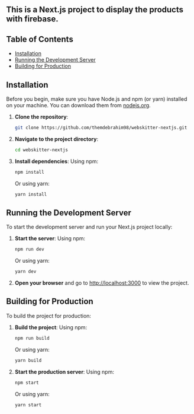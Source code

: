 
## This is a Next.js project to display the products with firebase.

## Table of Contents

- [Installation](#installation)
- [Running the Development Server](#running-the-development-server)
- [Building for Production](#building-for-production)

## Installation

Before you begin, make sure you have Node.js and npm (or yarn) installed on your machine. You can download them from [nodejs.org](https://nodejs.org).

1. **Clone the repository**:
    ```bash
    git clone https://github.com/themdebrahim98/webskitter-nextjs.git
    ```

2. **Navigate to the project directory**:
    ```bash
    cd webskitter-nextjs 
    ```

3. **Install dependencies**:
    Using npm:
    ```bash
    npm install
    ```
    Or using yarn:
    ```bash
    yarn install
    ```

## Running the Development Server

To start the development server and run your Next.js project locally:

1. **Start the server**:
    Using npm:
    ```bash
    npm run dev
    ```
    Or using yarn:
    ```bash
    yarn dev
    ```

2. **Open your browser** and go to [http://localhost:3000](http://localhost:3000) to view the project.

## Building for Production

To build the project for production:

1. **Build the project**:
    Using npm:
    ```bash
    npm run build
    ```
    Or using yarn:
    ```bash
    yarn build
    ```

2. **Start the production server**:
    Using npm:
    ```bash
    npm start
    ```
    Or using yarn:
    ```bash
    yarn start
    ```



